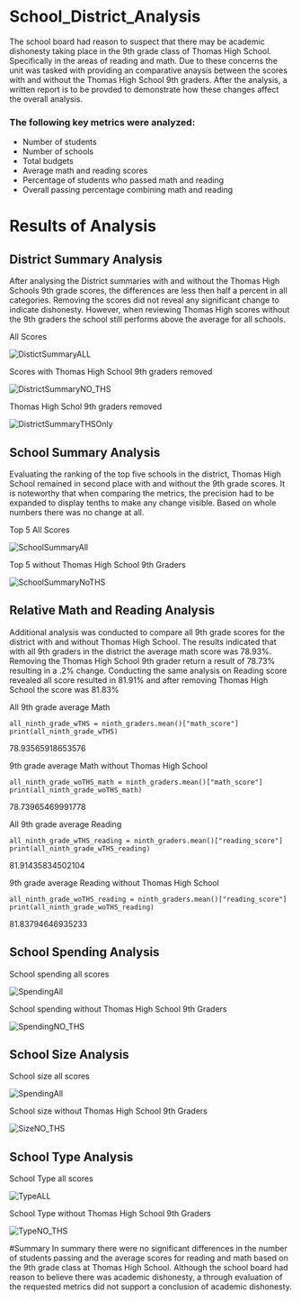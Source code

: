 # School_District_Analysis
The school board had reason to suspect that there may be academic dishonesty taking place in the 9th grade class of Thomas High School. Specifically in the areas of reading and math. Due to these concerns the unit was tasked with providing an comparative anaysis between the scores with and without the Thomas High School 9th graders. After the analysis, a written report is to be provded to demonstrate how these changes affect the overall analysis.  
### The following key metrics were analyzed:
- Number of students
- Number of schools
- Total budgets
- Average math and reading scores
- Percentage of students who passed math and reading
- Overall passing percentage combining math and reading


# Results of Analysis
## District Summary Analysis
After analysing the District summaries with and without the Thomas High Schools 9th grade scores, the differences are less then half a percent in all categories. Removing the scores did not reveal any significant change to indicate dishonesty. However, when reviewing Thomas High scores without the 9th graders the school still performs above the average for all schools. 

All Scores

![DistictSummaryALL](https://user-images.githubusercontent.com/88912539/134841166-ce7fb6ef-0d35-46b3-a910-33730e903c23.png)

Scores with Thomas High School 9th graders removed

![DistrictSummaryNO_THS](https://user-images.githubusercontent.com/88912539/134841210-93715c19-6c92-41f0-8239-b95eb0ff6594.png)

Thomas High Schol 9th graders removed

![DistrictSummaryTHSOnly](https://user-images.githubusercontent.com/88912539/134841756-0141bb30-9690-4544-b3b7-5b69b9d8ea21.png)


## School Summary Analysis 
Evaluating the ranking of the top five schools in the district, Thomas High School remained in second place with and without the 9th grade scores. It is noteworthy that when comparing the metrics, the precision had to be expanded to display tenths to make any change visible. Based on whole numbers there was no change at all.  


Top 5 All Scores

![SchoolSummaryAll](https://user-images.githubusercontent.com/88912539/134842147-149347f3-3c78-40b1-980f-0f749b710eb4.png)


Top 5 without Thomas High School 9th Graders 

![SchoolSummaryNoTHS](https://user-images.githubusercontent.com/88912539/134842160-e3145ac6-9ff5-43b2-a3d0-6d03d8260ada.png)

## Relative Math and Reading Analysis
Additional analysis was conducted to compare all 9th grade scores for the district with and without Thomas High School. The results indicated that with all 9th graders in the district the average math score was 78.93%. Removing the Thomas High School 9th grader return a result of 78.73% resulting in a .2% change. Conducting the same analysis on Reading score revealed all score resulted in 81.91% and after removing Thomas High School the score was 81.83%

All 9th grade average Math
```
all_ninth_grade_wTHS = ninth_graders.mean()["math_score"]
print(all_ninth_grade_wTHS)
```
78.93565918653576

9th grade average Math without Thomas High School
```
all_ninth_grade_woTHS_math = ninth_graders.mean()["math_score"]
print(all_ninth_grade_woTHS_math)
```
78.73965469991778

All 9th grade average Reading
```
all_ninth_grade_wTHS_reading = ninth_graders.mean()["reading_score"]
print(all_ninth_grade_wTHS_reading)
```
81.91435834502104

9th grade average Reading without Thomas High School
```
all_ninth_grade_woTHS_reading = ninth_graders.mean()["reading_score"]
print(all_ninth_grade_woTHS_reading)
```
81.83794646935233

## School Spending Analysis 
School spending all scores

![SpendingAll](https://user-images.githubusercontent.com/88912539/134843937-79e0982d-dcf0-4d41-83f6-63a742f3a8a9.png)

School spending without Thomas High School 9th Graders 

![SpendingNO_THS](https://user-images.githubusercontent.com/88912539/134843956-d4649d07-412b-4d01-badc-665b7c1c805d.png)

## School Size Analysis 
School size all scores

![SpendingAll](https://user-images.githubusercontent.com/88912539/134844069-5fe7a5a5-cdd3-40f4-a5ac-9bf94e54cc14.png)

School size without Thomas High School 9th Graders 

![SizeNO_THS](https://user-images.githubusercontent.com/88912539/134844103-93441ad3-a982-4ebb-9cbb-13ec36a775b3.png)

## School Type Analysis 

School Type all scores

![TypeALL](https://user-images.githubusercontent.com/88912539/134844228-2f20bba3-244a-4c05-9259-10ad5d29b11b.png)

School Type without Thomas High School 9th Graders 

![TypeNO_THS](https://user-images.githubusercontent.com/88912539/134844244-37ef9d5d-3828-4e78-8d82-8b60401fb935.png)

#Summary 
In summary there were no significant differences in the number of students passing and the average scores for reading and math based on the 9th grade class at Thomas High School. Although the school board had reason to believe there was academic dishonesty, a through evaluation of the requested metrics did not support a conclusion of academic dishonesty. 
